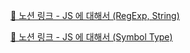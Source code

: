 [🔗 노션 링크 - JS 에 대해서 (RegExp, String)](https://common-sheet-da1.notion.site/JS-RegExp-String-753edbe72ffd4b2ba7772a6324a123ef?pvs=4)

[🔗 노션 링크 - JS 에 대해서 (Symbol Type)](https://common-sheet-da1.notion.site/JS-Symbol-Type-373631edf98a4f1f80aad7fbdb554e9b?pvs=4)
  